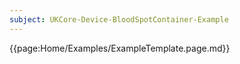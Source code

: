 ```yaml
---
subject: UKCore-Device-BloodSpotContainer-Example 
---
```

{{page:Home/Examples/ExampleTemplate.page.md}}
